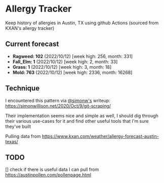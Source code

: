 # Allergy Tracker

Keep history of allergies in Austin, TX using github Actions (sourced from KXAN's allergy tracker)

## Current forecast
<!-- INJECT FORECAST -->
- **Ragweed: 102** (2022/10/12)  [week high: 256, month: 331]
- **Fall_Elm: 1** (2022/10/12)  [week high: 2, month: 33]
- **Grass: 1** (2022/10/12)  [week high: 3, month: 18]
- **Mold: 763** (2022/10/12)  [week high: 2336, month: 16268]
<!-- END INJECT FORECAST -->

## Technique

I encountered this pattern via [@simonw's](https://github.com/simonw) writeup: https://simonwillison.net/2020/Oct/9/git-scraping/

Their implementation seems nice and simple as well, I should dig through their various use-cases for it and find other useful tools that I'm sure they've built

Pulling data from https://www.kxan.com/weather/allergy-forecast-austin-texas/

## TODO

[] check if there is useful data I can pull from https://austinpollen.com/pollenpage.html
